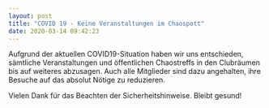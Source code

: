 ```yaml
---
layout: post
title: "COVID 19 - Keine Veranstaltungen im Chaospott"
date: 2020-03-14 09:42:23
---
```

Aufgrund der aktuellen COVID19-Situation haben wir uns entschieden, sämtliche Veranstaltungen und öffentlichen Chaostreffs in den Clubräumen bis auf weiteres abzusagen. Auch alle Mitglieder sind dazu angehalten, ihre Besuche auf das absolut Nötige zu reduzieren.

Vielen Dank für das Beachten der Sicherheitshinweise. Bleibt gesund!